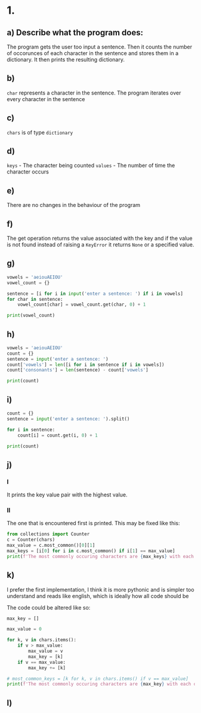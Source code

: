 # 1.
## a) Describe what the program does:
The program gets the user too input a sentence.
Then it counts the number of occorunces of each character in the sentence and stores them in a dictionary.
It then prints the resulting dictionary.

## b) 
`char` represents a character in the sentence.
The program iterates over every character in the sentence

## c)
`chars` is of type `dictionary`

## d)
`keys` - The character being counted
`values` - The number of time the character occurs

## e)
There are no changes in the behaviour of the program

## f)
The get operation returns the value associated with the key and if the value is not found instead of raising a `KeyError` it returns `None` or a specified value.

## g)
```py
vowels = 'aeiouAEIOU'
vowel_count = {}

sentence = [i for i in input('enter a sentence: ') if i in vowels]
for char in sentence:
    vowel_count[char] = vowel_count.get(char, 0) + 1

print(vowel_count)
```

## h)
```py
vowels = 'aeiouAEIOU'
count = {}
sentence = input('enter a sentence: ')
count['vowels'] = len([i for i in sentence if i in vowels])
count['consonants'] = len(sentence) - count['vowels']

print(count)
```

## i)
```py
count = {}
sentence = input('enter a sentence: ').split()

for i in sentence:
    count[i] = count.get(i, 0) + 1

print(count)
```

## j)

### I
It prints the key value pair with the highest value.

### II
The one that is encountered first is printed.
This may be fixed like this:
```py
from collections import Counter
c = Counter(chars)
max_value = c.most_common()[0][1]
max_keys = [i[0] for i in c.most_common() if i[1] == max_value]
print(f'The most commonly occuring characters are {max_keys} with each occuring {max_value} times')
```

## k)

I prefer the first implementation, I think it is more pythonic and is simpler too understand and reads like english, which is ideally how all code should be

The code could be altered like so:

```py
max_key = []

max_value = 0

for k, v in chars.items():
    if v > max_value:
        max_value = v
        max_key = [k]
    if v == max_value:
        max_key += [k]

# most_common_keys = [k for k, v in chars.items() if v == max_value]
print(f'The most commonly occuring characters are {max_key} with each occuring {max_value} times')
```

## l)

